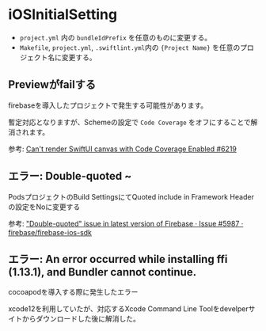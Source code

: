 # iOSInitialSetting


* `project.yml` 内の `bundleIdPrefix` を任意のものに変更する。
* `Makefile`, `project.yml`, `.swiftlint.yml`内の `{Project Name}` を任意のプロジェクト名に変更する。

## Previewがfailする

firebaseを導入したプロジェクトで発生する可能性があります。

暫定対応となりますが、Schemeの設定で `Code Coverage` をオフにすることで解消されます。

参考: [Can't render SwiftUI canvas with Code Coverage Enabled #6219](https://github.com/firebase/firebase-ios-sdk/issues/6219)

## エラー: Double-quoted ~

PodsプロジェクトのBuild SettingsにてQuoted include in Framework Headerの設定をNoに変更する

参考: ["Double-quoted" issue in latest version of Firebase · Issue #5987 · firebase/firebase-ios-sdk](https://github.com/firebase/firebase-ios-sdk/issues/6219) 

## エラー: An error occurred while installing ffi (1.13.1), and Bundler cannot continue.

cocoapodを導入する際に発生したエラー

xcode12を利用していたが、対応するXcode Command Line Toolをdevelperサイトからダウンロードした後に解消した。
